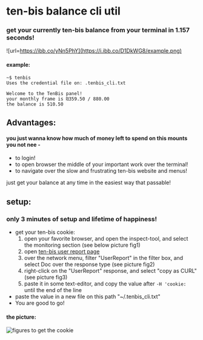 # ten-bis balance cli util

### get your currently ten-bis balance from your terminal in 1.157 seconds!

![url=https://ibb.co/yNn5PhY](https://i.ibb.co/D1DkWG8/example.png)


#### example: 
```
~$ tenbis
Uses the credential file on: .tenbis_cli.txt

Welcome to the TenBis panel!
your monthly frame is ₪359.50 / 880.00
the balance is 510.50
```
## Advantages:
#### you just wanna know how much of money left to spend on this mounts you not nee -
- to login!
- to open browser the middle of your important work over the terminal!
- to navigate over the slow and frustrating ten-bis website and menus!

just get your balance at any time in the easiest way that passable!


## setup:
### only 3 minutes of setup and lifetime of happiness!
- get your ten-bis cookie:
    1. open your favorite browser, and open the inspect-tool, and select the monitoring section (see below picture fig1)
    2. open [ten-bis user report page](https://www.10bis.co.il/Account/UserReport)
    3. over the network menu, filter "UserReport" in the filter box, and select Doc over the response type (see picture fig2)
    4. right-click on the "UserReport" response, and select "copy as CURL"  (see picture fig3)
    5. paste it in some text-editor, and copy the value after  `-H 'cookie: ` until the end of the line
- paste the value in a new file on this path "~/.tenbis_cli.txt" 
- You are good to go! 

#### the picture:
![figures to get the cookie](https://i.ibb.co/PNFn0Df/figs.png)
